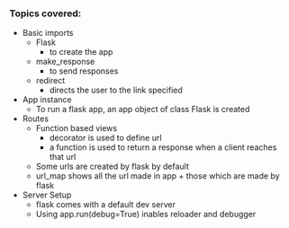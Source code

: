 ### Topics covered:

- Basic imports
    - Flask
        - to create the app
    - make_response
        - to send responses
    - redirect
        - directs the user to the link specified
- App instance
    - To run a flask app, an app object of class Flask is created
- Routes
    - Function based views
        - decorator is used to define url
        - a function is used to return a response when a client reaches that url
    - Some urls are created by flask by default
    - url_map shows all the url made in app + those which are made by flask
- Server Setup
    - flask comes with a default dev server 
    - Using app.run(debug=True) inables reloader and debugger
